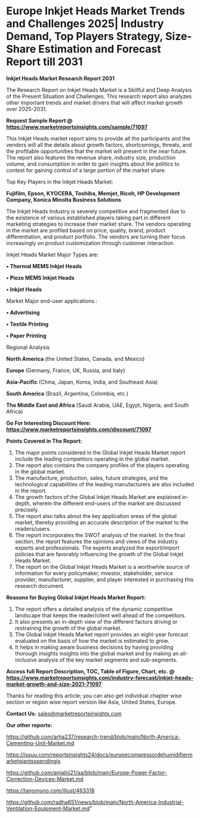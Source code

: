 # Europe Inkjet Heads Market Trends and Challenges 2025| Industry Demand, Top Players Strategy, Size-Share Estimation and Forecast Report till 2031

<strong>Inkjet Heads Market Research Report 2031</strong>

The Research Report on Inkjet Heads Market is a Skillful and Deep Analysis of the Present Situation and Challenges. This research report also analyzes other important trends and market drivers that will affect market growth over 2025-2031.

<strong>Request Sample Report @ <a href=https://www.marketreportsinsights.com/sample/71097>https://www.marketreportsinsights.com/sample/71097</a></strong>

This Inkjet Heads market report aims to provide all the participants and the vendors will all the details about growth factors, shortcomings, threats, and the profitable opportunities that the market will present in the near future. The report also features the revenue share, industry size, production volume, and consumption in order to gain insights about the politics to contest for gaining control of a large portion of the market share.

Top Key Players in the Inkjet Heads Market:

<strong>Fujifilm, Epson, KYOCERA, Toshiba, Memjet, Ricoh, HP Development Company, Konica Minolta Business Solutions</strong>

The Inkjet Heads Industry is severely competitive and fragmented due to the existence of various established players taking part in different marketing strategies to increase their market share. The vendors operating in the market are profiled based on price, quality, brand, product differentiation, and product portfolio. The vendors are turning their focus increasingly on product customization through customer interaction.

Inkjet Heads Market Major Types are:

<strong>• Thermal MEMS Inkjet Heads

• Piezo MEMS Inkjet Heads

• Inkjet Heads</strong>

Market Major end-user applications :

<strong>• Advertising

• Textile Printing

• Paper Printing</strong>

Regional Analysis

</u><strong><b>North America</b></strong> (the United States, Canada, and Mexico)

<strong><b>Europe </b></strong>(Germany, France, UK, Russia, and Italy)

<strong><b>Asia-Pacific</b></strong> (China, Japan, Korea, India, and Southeast Asia)

<strong><b>South America</b></strong> (Brazil, Argentina, Colombia, etc.)

<strong><b>The Middle East and Africa</b></strong> (Saudi Arabia, UAE, Egypt, Nigeria, and South Africa)

<strong>Go For Interesting Discount Here: <a href=https://www.marketreportsinsights.com/discount/71097>https://www.marketreportsinsights.com/discount/71097</a></strong>

<strong>Points Covered in The Report:</strong>
<ol>
  <li>The major points considered in the Global Inkjet Heads Market report include the leading competitors operating in the global market.</li>
  <li>The report also contains the company profiles of the players operating in the global market.</li>
  <li>The manufacture, production, sales, future strategies, and the technological capabilities of the leading manufacturers are also included in the report.</li>
  <li>The growth factors of the Global Inkjet Heads Market are explained in-depth, wherein the different end-users of the market are discussed precisely.</li>
  <li>The report also talks about the key application areas of the global market, thereby providing an accurate description of the market to the readers/users.</li>
  <li>The report incorporates the SWOT analysis of the market. In the final section, the report features the opinions and views of the industry experts and professionals. The experts analyzed the export/import policies that are favorably influencing the growth of the Global Inkjet Heads Market.</li>
  <li>The report on the Global Inkjet Heads Market is a worthwhile source of information for every policymaker, investor, stakeholder, service provider, manufacturer, supplier, and player interested in purchasing this research document.</li>
</ol>
<strong>Reasons for Buying Global Inkjet Heads Market Report:</strong>

<ol>
  <li>The report offers a detailed analysis of the dynamic competitive landscape that keeps the reader/client well ahead of the competitors.</li>
  <li>It also presents an in-depth view of the different factors driving or restraining the growth of the global market.</li>
  <li>The Global Inkjet Heads Market report provides an eight-year forecast evaluated on the basis of how the market is estimated to grow.</li>
  <li>It helps in making aware business decisions by having providing thorough insights insights into the global market and by making an all-inclusive analysis of the key market segments and sub-segments.</li>
</ol>
<strong>Access full Report Description, TOC, Table of Figure, Chart, etc. @ <a href=https://www.marketreportsinsights.com/industry-forecast/inkjet-heads-market-growth-and-size-2021-71097>https://www.marketreportsinsights.com/industry-forecast/inkjet-heads-market-growth-and-size-2021-71097</a></strong>


Thanks for reading this article; you can also get individual chapter wise section or region wise report version like Asia, United States, Europe.

<strong>Contact Us:</strong>
sales@marketreportsinsights.com

<strong>Our other reports:</strong>

<a href=https://github.com/arha237/research-trend/blob/main/North-America-Cementing-Unit-Market.md>https://github.com/arha237/research-trend/blob/main/North-America-Cementing-Unit-Market.md</a>

<a href=https://issuu.com/reportsinsights24/docs/europecompressordehumidifiermarketgiantsspendingis>https://issuu.com/reportsinsights24/docs/europecompressordehumidifiermarketgiantsspendingis</a>

<a href=https://github.com/anjaliiii21/aa/blob/main/Europe-Power-Factor-Correction-Devices-Market.md>https://github.com/anjaliiii21/aa/blob/main/Europe-Power-Factor-Correction-Devices-Market.md</a>

<a href=https://tanomuno.com/illust/463318>https://tanomuno.com/illust/463318</a>

<a href=https://github.com/radha651/news/blob/main/North-America-Industrial-Ventilation-Equipment-Market.md>https://github.com/radha651/news/blob/main/North-America-Industrial-Ventilation-Equipment-Market.md</a>"

